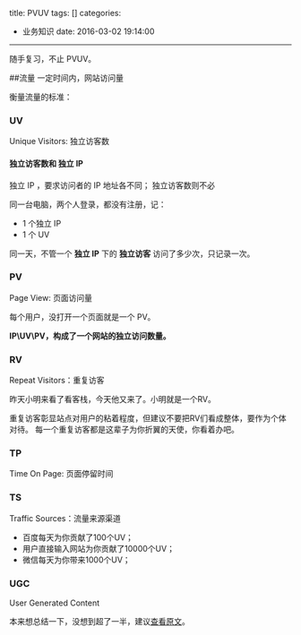 title: PVUV
tags: []
categories:
  - 业务知识
date: 2016-03-02 19:14:00
---
随手复习，不止 PVUV。

<!--more -->

##流量
一定时间内，网站访问量

衡量流量的标准：

### UV
Unique Visitors: 独立访客数

#### 独立访客数和 独立 IP
独立 IP ，要求访问者的 IP 地址各不同；
独立访客数则不必

同一台电脑，两个人登录，都没有注册，记：
 
* 1 个独立 IP
* 1 个 UV
 
同一天，不管一个 **独立 IP** 下的 **独立访客** 访问了多少次，只记录一次。

### PV
Page View: 页面访问量

每个用户，没打开一个页面就是一个 PV。

**IP\UV\PV，构成了一个网站的独立访问数量。**

### RV
Repeat Visitors：重复访客

昨天小明来看了看客栈，今天他又来了。小明就是一个RV。

重复访客彰显站点对用户的粘着程度，但建议不要把RV们看成整体，要作为个体对待。
每一个重复访客都是这辈子为你折翼的天使，你看着办吧。

### TP
Time On Page: 页面停留时间

### TS
Traffic Sources：流量来源渠道

* 百度每天为你贡献了100个UV；
* 用户直接输入网站为你贡献了10000个UV；
* 微信每天为你带来1000个UV；

### UGC
User Generated Content

本来想总结一下，没想到超了一半，建议[查看原文](http://mp.weixin.qq.com/s?__biz=MjM5NTQ5MjIyMA==&mid=225234441&idx=1&sn=c8051ce709dae61d19ebf94f0828aaa8&scene=1&from=singlemessage&isappinstalled=0&key=c76941211a49ab58d19ac828a9d05d4ab876f2ca17f5267781eae6c17f11d4f4d8f56bbc5ebf2e68f3f5a6f5adbc8e4c&ascene=0&uin=NDk2NTQ3Njk1&devicetype=iMac+MacBookPro11%252C2+OSX+OSX+10.10.3+build(14D131)&version=11020012&pass_ticket=s%252FzlTDA9EIQ%252BrvPZ%252F8vUZ4K9ufhPvWiU1OhqRwpbCcgNVH4voTxkUvGXBegatdyO)。
